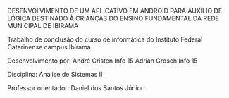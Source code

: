 
DESENVOLVIMENTO DE UM APLICATIVO EM ANDROID PARA AUXÍLIO DE LÓGICA DESTINADO À CRIANÇAS DO ENSINO FUNDAMENTAL DA REDE MUNICIPAL DE IBIRAMA

Trabalho de conclusão do curso de informática do Instituto Federal Catarinense campus Ibirama

Desenvolvimento por: André Cristen Info 15                     Adrian Grosch Info 15

Disciplina: Análise de Sistemas II

Professor orientador: Daniel dos Santos Júnior
